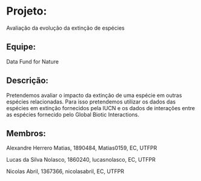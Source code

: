 # Projeto: 
Avaliação da evolução da extinção de espécies

## Equipe: 
Data Fund for Nature

## Descrição: 
Pretendemos avaliar o impacto da extinção de uma espécie em outras espécies relacionadas. Para isso pretendemos utilizar os dados das espécies em extinção fornecidos pela IUCN e os dados de interações entre as espécies fornecido pelo Global Biotic Interactions.

## Membros:

Alexandre Herrero Matias, 1890484, Matias0159, EC, UTFPR

Lucas da Silva Nolasco, 1860240, lucasnolasco, EC, UTFPR

Nicolas Abril, 1367366, nicolasabril, EC, UTFPR
